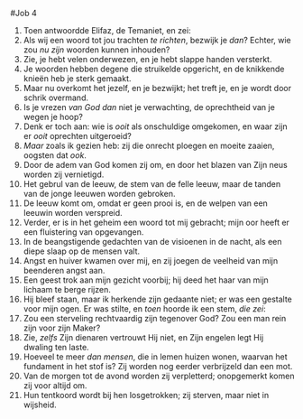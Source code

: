 #Job 4
1. Toen antwoordde Elifaz, de Temaniet, en zei: 
2. Als wij een woord tot jou trachten *te richten*, bezwijk je *dan*? Echter, wie zou *nu zijn* woorden kunnen inhouden? 
3. Zie, je hebt velen onderwezen, en je hebt slappe handen versterkt. 
4. Je woorden hebben degene die struikelde opgericht, en de knikkende knieën heb je sterk gemaakt. 
5. Maar nu overkomt het jezelf, en je bezwijkt; het treft je, en je wordt door schrik overmand. 
6. Is je vrezen *van God dan* niet je verwachting, de oprechtheid van je wegen je hoop? 
7. Denk er toch aan: wie is *ooit* als onschuldige omgekomen, en waar zijn er *ooit* oprechten uitgeroeid? 
8. *Maar* zoals ik gezien heb: zij die onrecht ploegen en moeite zaaien, oogsten dat *ook*. 
9. Door de adem van God komen zij om, en door het blazen van Zijn neus worden zij vernietigd. 
10. Het gebrul van de leeuw, de stem van de felle leeuw, maar de tanden van de jonge leeuwen worden gebroken. 
11. De leeuw komt om, omdat er geen prooi is, en de welpen van een leeuwin worden verspreid. 
12. Verder, er is in het geheim een woord tot mij gebracht; mijn oor heeft er een fluistering van opgevangen. 
13. In de beangstigende gedachten van de visioenen in de nacht, als een diepe slaap op de mensen valt. 
14. Angst en huiver kwamen over mij, en zij joegen de veelheid van mijn beenderen angst aan. 
15. Een geest trok aan mijn gezicht voorbij; hij deed het haar van mijn lichaam te berge rijzen. 
16. Hij bleef staan, maar ik herkende zijn gedaante niet; er was een gestalte voor mijn ogen. Er was stilte, en *toen* hoorde ik een stem, *die zei*: 
17. Zou een sterveling rechtvaardig zijn tegenover God? Zou een man rein zijn voor zijn Maker? 
18. Zie, *zelfs* Zijn dienaren vertrouwt Hij niet, en Zijn engelen legt Hij dwaling ten laste. 
19. Hoeveel te meer *dan mensen*, die in lemen huizen wonen, waarvan het fundament in het stof is? Zij worden nog eerder verbrijzeld dan een mot. 
20. Van de morgen tot de avond worden zij verpletterd; onopgemerkt komen zij voor altijd om. 
21. Hun tentkoord wordt bij hen losgetrokken; zij sterven, maar niet in wijsheid.

